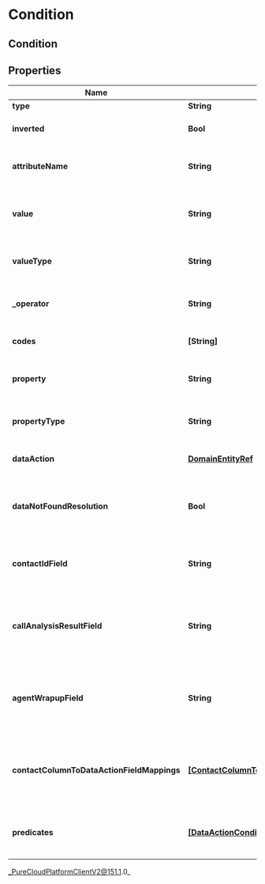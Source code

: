 # Condition

## Condition

## Properties

|Name | Type | Description | Notes|
|------------ | ------------- | ------------- | -------------|
| **type** | **String** | The type of the condition. | [optional] |
| **inverted** | **Bool** | If true, inverts the result of evaluating this Condition. Default is false. | [optional] |
| **attributeName** | **String** | An attribute name associated with this Condition. Required for a contactAttributeCondition. | [optional] |
| **value** | **String** | A value associated with this Condition. This could be text, a number, or a relative time. Not used for a DataActionCondition. | [optional] |
| **valueType** | **String** | The type of the value associated with this Condition. Not used for a DataActionCondition. | [optional] |
| **_operator** | **String** | An operation with which to evaluate the Condition. Not used for a DataActionCondition. | [optional] |
| **codes** | **[String]** | List of wrap-up code identifiers. Required for a wrapupCondition. | [optional] |
| **property** | **String** | A value associated with the property type of this Condition. Required for a contactPropertyCondition. | [optional] |
| **propertyType** | **String** | The type of the property associated with this Condition. Required for a contactPropertyCondition. | [optional] |
| **dataAction** | [**DomainEntityRef**](DomainEntityRef) | The Data Action to use for this condition. Required for a dataActionCondition. | [optional] |
| **dataNotFoundResolution** | **Bool** | The result of this condition if the data action returns a result indicating there was no data. Required for a DataActionCondition. | [optional] |
| **contactIdField** | **String** | The input field from the data action that the contactId will be passed to for this condition. Valid for a dataActionCondition. | [optional] |
| **callAnalysisResultField** | **String** | The input field from the data action that the callAnalysisResult will be passed to for this condition. Valid for a wrapup dataActionCondition. | [optional] |
| **agentWrapupField** | **String** | The input field from the data action that the agentWrapup will be passed to for this condition. Valid for a wrapup dataActionCondition. | [optional] |
| **contactColumnToDataActionFieldMappings** | [**[ContactColumnToDataActionFieldMapping]**](ContactColumnToDataActionFieldMapping) | A list of mappings defining which contact data fields will be passed to which data action input fields for this condition. Valid for a dataActionCondition. | [optional] |
| **predicates** | [**[DataActionConditionPredicate]**](DataActionConditionPredicate) | A list of predicates defining the comparisons to use for this condition. Required for a dataActionCondition. | [optional] |



_PureCloudPlatformClientV2@151.1.0_
